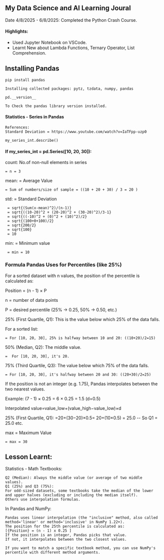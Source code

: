 
## My Data Science and AI Learning Joural

Date 4/8/2025 - 6/8/2025: Completed the Python Crash Course.

#### Highlights:
- Used Jupyter Notebook on VSCode.
- Learnt New about Lambda Functions, Ternary Operator, List Comprehension.

## Installing Pandas
```
pip install pandas

Installing collected packages: pytz, tzdata, numpy, pandas

pd.__version__

To Check the pandas library version installed.
```


####  Statistics - Series in Pandas
```
References: 
Standard Deviation = https://www.youtube.com/watch?v=IaTFpp-uzp0
```

```
my_series_int.describe()
```

#### If my_series_int = pd.Series([10, 20, 30]):

count: No.of non-null elements in series 

    = n = 3

mean: = Average Value

    = Sum of numbers/size of sample = ((10 + 20 + 30) / 3 = 20 )

std: = Standard Deviation 

     = sqrt{(Sum(x-mean)^2)/(n-1)}
     = sqrt{((10-20)^2 + (20-20)^2 + (30-20)^2)/3-1}
     = sqrt{((-10)^2 + (0)^2 + (10)^2)/2}
     = sqrt{(100+0+100)/2}
     = sqrt{200/2}
     = sqrt{100}
     = 10
    
min: = Minimum value 
     
     = min = 10


### Formula Pandas Uses for Percentiles (like 25%)
For a sorted dataset with n values, the position of the percentile is calculated as:

Position = (n - 1) × P

n = number of data points

P = desired percentile (25% → 0.25, 50% → 0.50, etc.)

25% (First Quartile, Q1): This is the value below which 25% of the data falls.

For a sorted list: 
    
    = For [10, 20, 30], 25% is halfway between 10 and 20: ((10+20)/2=15)


50% (Median, Q2): The middle value. 

    =  For [10, 20, 30], it's 20.

75% (Third Quartile, Q3): The value below which 75% of the data falls.
    
    = For [10, 20, 30], it's halfway between 20 and 30: ((20+30)/2=25)


If the position is not an integer (e.g. 1.75), Pandas interpolates between the two nearest values.

Example: (7 - 1) × 0.25 = 6 × 0.25 = 1.5 (d=0.5)

Interpolated value=value_low+(value_high−value_low)×d

25% (First Quartile, Q1): =20+(30−20)×0.5= 20+(10×0.5) = 25.0 -- So Q1 = 25.0
etc.



max = Maximum Value
    
    = max = 30

## Lesson Learnt:

Statistics - Math Textbooks:
```
Q2 (Median): Always the middle value (or average of two middle values).
Q1 (25%) and Q3 (75%):
For odd-sized datasets, some textbooks take the median of the lower and upper halves (excluding or including the median itself).
Others use interpolation formulas.
```

In Pandas and NumPy:
```
Pandas uses linear interpolation (the "inclusive" method, also called method='linear' or method='inclusive' in NumPy 1.22+).
The position for the 25th percentile is calculated as:
[{Position} = (n - 1) x 0.25 ]
If the position is an integer, Pandas picks that value.
If not, it interpolates between the two closest values.

If you want to match a specific textbook method, you can use NumPy's percentile with different method arguments.
```